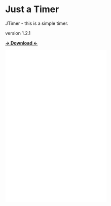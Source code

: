 # Just a Timer

JTimer - this is a simple timer.

version 1.2.1

**[-> Download <-](https://github.com/Justedlev/jtimer/releases/tag/v1.2.1)**

![](preview-v1.2.1.gif)

